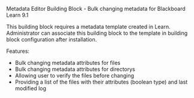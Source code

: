 Metadata Editor Building Block - Bulk changing metadata for Blackboard Learn 9.1

This building block requires a metadata template created in Learn. Administrator can associate this building block to the template in building block configuration after installation.

Features:
* Bulk changing metadata attributes for files
* Bulk changing metadata attributes for directorys
* Allowing user to verify the files before changing
* Providing a list of the files with their attributes (boolean type) and last modified log

